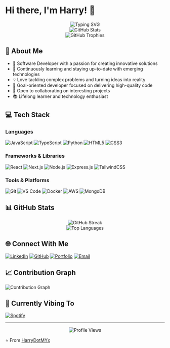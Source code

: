 # Hi there, I'm Harry! 👋 

<div align="center">
  <img src="https://readme-typing-svg.herokuapp.com?font=Fira+Code&pause=1000&color=F7F7F7&center=true&vCenter=true&width=435&lines=Software+Developer;Full+Stack+Engineer;Problem+Solver;Tech+Enthusiast" alt="Typing SVG" />
</div>

<div align="center">
  <img src="https://github-readme-stats.vercel.app/api?username=HarryDotMYx&show_icons=true&theme=radical" alt="GitHub Stats" />
</div>

<div align="center">
  <img src="https://github-profile-trophy.vercel.app/?username=HarryDotMYx&theme=radical&no-frame=false&no-bg=true&margin-w=4" alt="GitHub Trophies" />
</div>

## 🚀 About Me
- 🔭 Software Developer with a passion for creating innovative solutions
- 🌱 Continuously learning and staying up-to-date with emerging technologies
- 💡 Love tackling complex problems and turning ideas into reality
- 🎯 Goal-oriented developer focused on delivering high-quality code
- 🤝 Open to collaborating on interesting projects
- 📚 Lifelong learner and technology enthusiast

## 💻 Tech Stack
### Languages
![JavaScript](https://img.shields.io/badge/-JavaScript-F7DF1E?style=for-the-badge&logo=javascript&logoColor=black)
![TypeScript](https://img.shields.io/badge/-TypeScript-3178C6?style=for-the-badge&logo=typescript&logoColor=white)
![Python](https://img.shields.io/badge/-Python-3776AB?style=for-the-badge&logo=python&logoColor=white)
![HTML5](https://img.shields.io/badge/-HTML5-E34F26?style=for-the-badge&logo=html5&logoColor=white)
![CSS3](https://img.shields.io/badge/-CSS3-1572B6?style=for-the-badge&logo=css3&logoColor=white)

### Frameworks & Libraries
![React](https://img.shields.io/badge/-React-61DAFB?style=for-the-badge&logo=react&logoColor=black)
![Next.js](https://img.shields.io/badge/-Next.js-000000?style=for-the-badge&logo=next.js&logoColor=white)
![Node.js](https://img.shields.io/badge/-Node.js-339933?style=for-the-badge&logo=node.js&logoColor=white)
![Express.js](https://img.shields.io/badge/-Express.js-000000?style=for-the-badge&logo=express&logoColor=white)
![TailwindCSS](https://img.shields.io/badge/-TailwindCSS-38B2AC?style=for-the-badge&logo=tailwind-css&logoColor=white)

### Tools & Platforms
![Git](https://img.shields.io/badge/-Git-F05032?style=for-the-badge&logo=git&logoColor=white)
![VS Code](https://img.shields.io/badge/-VS%20Code-007ACC?style=for-the-badge&logo=visual-studio-code&logoColor=white)
![Docker](https://img.shields.io/badge/-Docker-2496ED?style=for-the-badge&logo=docker&logoColor=white)
![AWS](https://img.shields.io/badge/-AWS-232F3E?style=for-the-badge&logo=amazon-aws&logoColor=white)
![MongoDB](https://img.shields.io/badge/-MongoDB-47A248?style=for-the-badge&logo=mongodb&logoColor=white)

## 📊 GitHub Stats

<div align="center">
  <img src="https://github-readme-streak-stats.herokuapp.com/?user=HarryDotMYx&theme=radical" alt="GitHub Streak" />
</div>

<div align="center">
  <img src="https://github-readme-stats.vercel.app/api/top-langs/?username=HarryDotMYx&theme=radical&layout=compact" alt="Top Languages" />
</div>

## 🌐 Connect With Me
[![LinkedIn](https://img.shields.io/badge/LinkedIn-0077B5?style=for-the-badge&logo=linkedin&logoColor=white)](https://www.linkedin.com/in/harry-my/)
[![GitHub](https://img.shields.io/badge/GitHub-100000?style=for-the-badge&logo=github&logoColor=white)](https://github.com/HarryDotMYx)
[![Portfolio](https://img.shields.io/badge/Portfolio-FF5722?style=for-the-badge&logo=google-chrome&logoColor=white)](https://harry.akierry.io)
[![Email](https://img.shields.io/badge/Email-D14836?style=for-the-badge&logo=gmail&logoColor=white)](mailto:harry@akierry.io)

## 📈 Contribution Graph
![Contribution Graph](https://activity-graph.herokuapp.com/graph?username=HarryDotMYx&theme=radical)

## 🎵 Currently Vibing To
[![Spotify](https://novatorem-navy-ten.vercel.app/api/spotify)](https://open.spotify.com/user/HarryDotMYx)

---
<div align="center">
  <img src="https://komarev.com/ghpvc/?username=HarryDotMYx&color=blueviolet" alt="Profile Views" />
</div>

⭐️ From [HarryDotMYx](https://github.com/HarryDotMYx)
